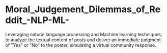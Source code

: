 # Moral_Judgement_Dilemmas_of_Reddit_-NLP-ML-
Leveraging natural language processing and Machine learning techniques, to analyze the textual content of posts and deliver an immediate judgment of "Yes" or "No" to the poster, simulating a virtual community response. 
